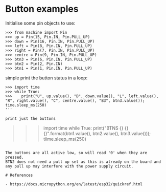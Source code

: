 # Button examples

Initialise some pin objects to use:

```
>>> from machine import Pin
>>> up = Pin(15, Pin.IN, Pin.PULL_UP)
>>> down = Pin(16, Pin.IN, Pin.PULL_UP)
>>> left = Pin(8, Pin.IN, Pin.PULL_UP)
>>> right = Pin(7, Pin.IN, Pin.PULL_UP)
>>> centre = Pin(9, Pin.IN, Pin.PULL_UP)
>>> btn3 = Pin(6, Pin.IN, Pin.PULL_UP)
>>> btn2 = Pin(2, Pin.IN)
>>> btn1 = Pin(1, Pin.IN, Pin.PULL_UP)
```

simple print the button status in a loop:
```
>>> import time
>>> while True:
>>>    print("U", up.value(), "D", down.value(), "L", left.value(), "R", right.value(), "C", centre.value(), "B3", btn3.value());
time.sleep_ms(250)
'''

print just the buttons
```
>>> import time
>>> while True:
>>>    print("BTNS {} {} {}".format(btn1.value(), btn2.value(), btn3.value()));
>>>    tiime.sleep_ms(250)
```

The buttons are all active low, so will read '0' when they are pressed.
BTN2 does not need a pull up set as this is already on the board and any pull up may interfere with the power supply circuit.

# References

- https://docs.micropython.org/en/latest/esp32/quickref.html

